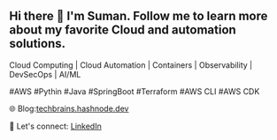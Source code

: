 ## Hi there 👋 I'm Suman. Follow me to learn more about my favorite Cloud and automation solutions.


Cloud Computing | Cloud Automation | Containers | Observability | DevSecOps | AI/ML

#AWS #Pythin #Java #SpringBoot #Terraform #AWS CLI #AWS CDK



<!-- 🔭 Currently working on:
- AWS Security Automation (GuardDuty, Inspector, Lambda, EventBridge)
- ECS Fargate Observability with OpenTelemetry and Prometheus
- Multi-region AWS architecture (Route53, DynamoDB Global Tables)

📚 Check my Latest Blog Posts
- [Mastering GuardDuty: Real-World Use Cases + Automation](link)
- [ECS Auto-Restart with Lambda and EventBridge Scheduler](link)
- [Building Resilient Multi-Region AWS Systems](link) -->

🌐 Blog:[techbrains.hashnode.dev](https://techbrains.hashnode.dev/)

📧 Let's connect: [LinkedIn](https://linkedin.com/in/sumanthallapelly)


<!--
**sthallapelly/sthallapelly** is a ✨ _special_ ✨ repository because its `README.md` (this file) appears on your GitHub profile.

Here are some ideas to get you started:

- 🔭 I’m currently working on ...
- 🌱 I’m currently learning ...
- 👯 I’m looking to collaborate on ...
- 🤔 I’m looking for help with ...
- 💬 Ask me about ...
- 📫 How to reach me: ...
- 😄 Pronouns: ...
- ⚡ Fun fact: ...
-->

